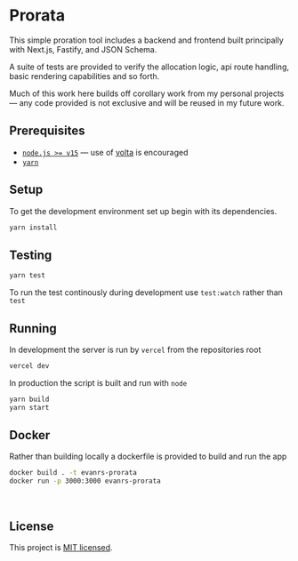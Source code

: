 # Prorata

This simple proration tool includes a backend and frontend built principally with Next.js, Fastify, and JSON Schema.

A suite of tests are provided to verify the allocation logic, api route handling, basic rendering capabilities and so forth.

Much of this work here builds off corollary work from my personal projects — any code provided is not exclusive and will be reused in my future work.


## Prerequisites
- [`node.js >= v15`](https://volta.sh/) — use of [volta](https://volta.sh/) is encouraged
- [`yarn`](https://pnpm.io/)

## Setup
To get the development environment set up begin with its dependencies.
```sh
yarn install
```

## Testing
```sh
yarn test
```
To run the test continously during development use `test:watch` rather than `test`

## Running
In development the server is run by `vercel` from the repositories root
```sh
vercel dev
```

In production the script is built and run with `node`
```sh
yarn build
yarn start
```

## Docker

Rather than building locally a dockerfile is provided to build and run the app
```sh
docker build . -t evanrs-prorata
docker run -p 3000:3000 evanrs-prorata
```

<br/>

## License

This project is [MIT licensed](./LICENSE).
